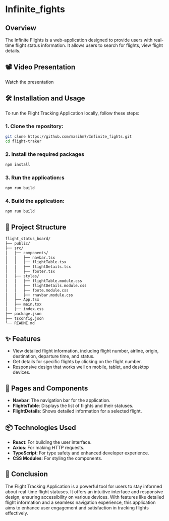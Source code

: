 # Infinite_fights

## Overview
The Infinite Flights is a web-application designed to provide users with real-time flight status information. It allows users to search for flights, view flight details.

## 📽️ Video Presentation

Watch the presentation

## 🛠️ Installation and Usage

To run the Flight Tracking Application locally, follow these steps:

### 1. Clone the repository:
```bash
git clone https://github.com/masihm7/Infinite_fights.git
cd flight-traker
```
### 2. Install the required packages
```bash
npm install
```
### 3. Run the application:s
```bash
npm run build
```
### 4. Build the application:
```bash
npm run build
```
## 📂 Project Structure

```bash
flight_status_board/
├── public/                
├── src/
│   ├── components/        
│   │   ├── navbar.tsx     
│   │   ├── flightTable.tsx
│   │   ├── flightDetails.tsx
│   │   ├── footer.tsx 
│   ├── styles/            
│   │   ├── flightTable.module.css 
│   │   ├── flightDetails.module.css
│   │   ├── foote.module.css
│   │   ├── rnavbar.module.css 
│   ├── App.tsx            
│   ├── main.tsx
│   ├── index.css          
├── package.json          
├── tsconfig.json         
└── README.md        
```
## ✨ Features

- View detailed flight information, including flight number, airline, origin, destination, departure time, and status.
- Get details for specific flights by clicking on the flight number.
- Responsive design that works well on mobile, tablet, and desktop devices.


## 📁 Pages and Components

- **Navbar**: The navigation bar for the application.
- **FlightsTable**: Displays the list of flights and their statuses.
- **FlightDetails**: Shows detailed information for a selected flight.

## 📦 Technologies Used

* **React**: For building the user interface.
* **Axios**: For making HTTP requests.
* **TypeScript**: For type safety and enhanced developer experience.
* **CSS Modules**: For styling the components.

## 🎉 Conclusion

The Flight Tracking Application is a powerful tool for users to stay informed about real-time flight statuses.  It offers an intuitive interface and responsive design, ensuring accessibility on various devices. With features like detailed flight information and a seamless navigation experience, this application aims to enhance user engagement and satisfaction in tracking flights effectively.

